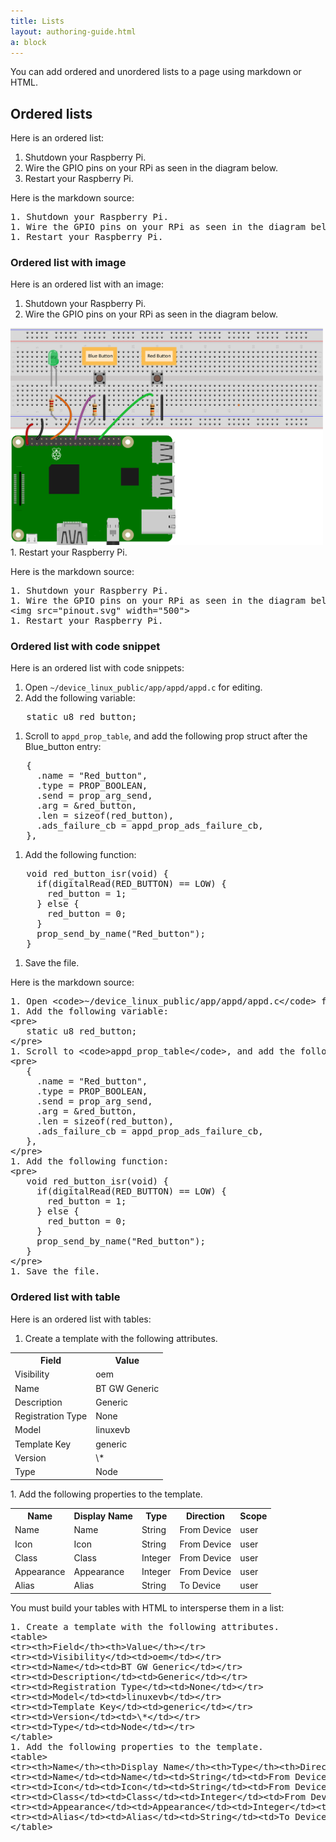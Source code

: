 ```yaml
---
title: Lists
layout: authoring-guide.html
a: block
---
```


You can add ordered and unordered lists to a page using markdown or HTML. 

## Ordered lists

Here is an ordered list:

1. Shutdown your Raspberry Pi.
1. Wire the GPIO pins on your RPi as seen in the diagram below.
1. Restart your Raspberry Pi.

Here is the markdown source:

<pre>
1. Shutdown your Raspberry Pi.
1. Wire the GPIO pins on your RPi as seen in the diagram below.
1. Restart your Raspberry Pi.
</pre>

### Ordered list with image

Here is an ordered list with an image:

1. Shutdown your Raspberry Pi.
1. Wire the GPIO pins on your RPi as seen in the diagram below.
<img src="pinout.svg" width="500">
1. Restart your Raspberry Pi.

Here is the markdown source:

<pre>
1. Shutdown your Raspberry Pi.
1. Wire the GPIO pins on your RPi as seen in the diagram below.
&lt;img src="pinout.svg" width="500"&gt;
1. Restart your Raspberry Pi.
</pre>

### Ordered list with code snippet

Here is an ordered list with code snippets:

1. Open <code>&#126;/device_linux_public/app/appd/appd.c</code> for editing.
1. Add the following variable:
<pre>
   static u8 red_button;
</pre>
1. Scroll to <code>appd_prop_table</code>, and add the following prop struct after the Blue_button entry:
<pre>
   {
     .name = "Red_button",
     .type = PROP_BOOLEAN,
     .send = prop_arg_send,
     .arg = &red_button,
     .len = sizeof(red_button),
     .ads_failure_cb = appd_prop_ads_failure_cb,
   },
</pre>
1. Add the following function:
<pre>
   void red_button_isr(void) {
     if(digitalRead(RED_BUTTON) == LOW) {
       red_button = 1;
     } else {
       red_button = 0;
     }
     prop_send_by_name("Red_button");
   }
</pre>
1. Save the file.

Here is the markdown source:

<pre>
1. Open &lt;code&gt;&#126;/device_linux_public/app/appd/appd.c&lt;/code&gt; for editing.
1. Add the following variable:
&lt;pre&gt;
   static u8 red_button;
&lt;/pre&gt;
1. Scroll to &lt;code&gt;appd_prop_table&lt;/code&gt;, and add the following prop struct after the Blue_button entry:
&lt;pre&gt;
   {
     .name = "Red_button",
     .type = PROP_BOOLEAN,
     .send = prop_arg_send,
     .arg = &red_button,
     .len = sizeof(red_button),
     .ads_failure_cb = appd_prop_ads_failure_cb,
   },
&lt;/pre&gt;
1. Add the following function:
&lt;pre&gt;
   void red_button_isr(void) {
     if(digitalRead(RED_BUTTON) == LOW) {
       red_button = 1;
     } else {
       red_button = 0;
     }
     prop_send_by_name("Red_button");
   }
&lt;/pre&gt;
1. Save the file.
</pre>

### Ordered list with table

Here is an ordered list with tables:

1. Create a template with the following attributes.
<table>
<tr><th>Field</th><th>Value</th></tr>
<tr><td>Visibility</td><td>oem</td></tr>
<tr><td>Name</td><td>BT GW Generic</td></tr>
<tr><td>Description</td><td>Generic</td></tr>
<tr><td>Registration Type</td><td>None</td></tr>
<tr><td>Model</td><td>linuxevb</td></tr>
<tr><td>Template Key</td><td>generic</td></tr>
<tr><td>Version</td><td>\*</td></tr>
<tr><td>Type</td><td>Node</td></tr>
</table>
1. Add the following properties to the template.
<table>
<tr><th>Name</th><th>Display Name</th><th>Type</th><th>Direction</th><th>Scope</th></tr>
<tr><td>Name</td><td>Name</td><td>String</td><td>From Device</td><td>user</td></tr>
<tr><td>Icon</td><td>Icon</td><td>String</td><td>From Device</td><td>user</td></tr>
<tr><td>Class</td><td>Class</td><td>Integer</td><td>From Device</td><td>user</td></tr>
<tr><td>Appearance</td><td>Appearance</td><td>Integer</td><td>From Device</td><td>user</td></tr>
<tr><td>Alias</td><td>Alias</td><td>String</td><td>To Device</td><td>user</td></tr>
</table>

You must build your tables with HTML to intersperse them in a list:

<pre>
1. Create a template with the following attributes.
&lt;table&gt;
&lt;tr&gt;&lt;th&gt;Field&lt;/th&gt;&lt;th&gt;Value&lt;/th&gt;&lt;/tr&gt;
&lt;tr&gt;&lt;td&gt;Visibility&lt;/td&gt;&lt;td&gt;oem&lt;/td&gt;&lt;/tr&gt;
&lt;tr&gt;&lt;td&gt;Name&lt;/td&gt;&lt;td&gt;BT GW Generic&lt;/td&gt;&lt;/tr&gt;
&lt;tr&gt;&lt;td&gt;Description&lt;/td&gt;&lt;td&gt;Generic&lt;/td&gt;&lt;/tr&gt;
&lt;tr&gt;&lt;td&gt;Registration Type&lt;/td&gt;&lt;td&gt;None&lt;/td&gt;&lt;/tr&gt;
&lt;tr&gt;&lt;td&gt;Model&lt;/td&gt;&lt;td&gt;linuxevb&lt;/td&gt;&lt;/tr&gt;
&lt;tr&gt;&lt;td&gt;Template Key&lt;/td&gt;&lt;td&gt;generic&lt;/td&gt;&lt;/tr&gt;
&lt;tr&gt;&lt;td&gt;Version&lt;/td&gt;&lt;td&gt;\*&lt;/td&gt;&lt;/tr&gt;
&lt;tr&gt;&lt;td&gt;Type&lt;/td&gt;&lt;td&gt;Node&lt;/td&gt;&lt;/tr&gt;
&lt;/table&gt;
1. Add the following properties to the template.
&lt;table&gt;
&lt;tr&gt;&lt;th&gt;Name&lt;/th&gt;&lt;th&gt;Display Name&lt;/th&gt;&lt;th&gt;Type&lt;/th&gt;&lt;th&gt;Direction&lt;/th&gt;&lt;th&gt;Scope&lt;/th&gt;&lt;/tr&gt;
&lt;tr&gt;&lt;td&gt;Name&lt;/td&gt;&lt;td&gt;Name&lt;/td&gt;&lt;td&gt;String&lt;/td&gt;&lt;td&gt;From Device&lt;/td&gt;&lt;td&gt;user&lt;/td&gt;&lt;/tr&gt;
&lt;tr&gt;&lt;td&gt;Icon&lt;/td&gt;&lt;td&gt;Icon&lt;/td&gt;&lt;td&gt;String&lt;/td&gt;&lt;td&gt;From Device&lt;/td&gt;&lt;td&gt;user&lt;/td&gt;&lt;/tr&gt;
&lt;tr&gt;&lt;td&gt;Class&lt;/td&gt;&lt;td&gt;Class&lt;/td&gt;&lt;td&gt;Integer&lt;/td&gt;&lt;td&gt;From Device&lt;/td&gt;&lt;td&gt;user&lt;/td&gt;&lt;/tr&gt;
&lt;tr&gt;&lt;td&gt;Appearance&lt;/td&gt;&lt;td&gt;Appearance&lt;/td&gt;&lt;td&gt;Integer&lt;/td&gt;&lt;td&gt;From Device&lt;/td&gt;&lt;td&gt;user&lt;/td&gt;&lt;/tr&gt;
&lt;tr&gt;&lt;td&gt;Alias&lt;/td&gt;&lt;td&gt;Alias&lt;/td&gt;&lt;td&gt;String&lt;/td&gt;&lt;td&gt;To Device&lt;/td&gt;&lt;td&gt;user&lt;/td&gt;&lt;/tr&gt;
&lt;/table&gt;
</pre>

